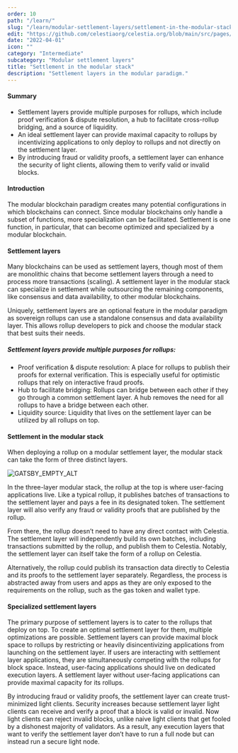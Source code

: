 ```yaml
---
order: 10
path: "/learn/"
slug: "/learn/modular-settlement-layers/settlement-in-the-modular-stack/"
edit: "https://github.com/celestiaorg/celestia.org/blob/main/src/pages/markdown-pages/learn/modular%20settlement%20layers-settlement%20in%20the%20modular%20stack.md"
date: "2022-04-01"
icon: ""
category: "Intermediate"
subcategory: "Modular settlement layers"
title: "Settlement in the modular stack"
description: "Settlement layers in the modular paradigm."
---
```


<head>
  <meta name="twitter:card" content="summary_large_image">
  <meta name="twitter:site" content="@CelestiaOrg">
  <meta name="twitter:creator" content="@likebeckett">
  <meta name="twitter:title" content="Settlement in the Modular Stack">
  <meta name="twitter:description" content="A look at how settlement layers work in the modular paradigm.">
  <meta name="twitter:image" content="https://raw.githubusercontent.com/celestiaorg/celestia.org/main/src/pages/markdown-pages/learn/images/learn-modular-twitter-card.png">
<head/>

#### Summary 
* Settlement layers provide multiple purposes for rollups, which include proof verification & dispute resolution, a hub to facilitate cross-rollup bridging, and a source of liquidity.
* An ideal settlement layer can provide maximal capacity to rollups by incentivizing applications to only deploy to rollups and not directly on the settlement layer.
* By introducing fraud or validity proofs, a settlement layer can enhance the security of light clients, allowing them to verify valid or invalid blocks.

#### Introduction
The modular blockchain paradigm creates many potential configurations in which blockchains can connect. Since modular blockchains only handle a subset of functions, more specialization can be facilitated. Settlement is one function, in particular, that can become optimized and specialized by a modular blockchain. 

#### Settlement layers
Many blockchains can be used as settlement layers, though most of them are monolithic chains that become settlement layers through a need to process more transactions (scaling). A settlement layer in the modular stack can specialize in settlement while outsourcing the remaining components, like consensus and data availability, to other modular blockchains.

Uniquely, settlement layers are an optional feature in the modular paradigm as sovereign rollups can use a standalone consensus and data availability layer. This allows rollup developers to pick and choose the modular stack that best suits their needs.

##### Settlement layers provide multiple purposes for rollups:
* Proof verification & dispute resolution: A place for rollups to publish their proofs for external verification. This is especially useful for optimistic rollups that rely on interactive fraud proofs.
* Hub to facilitate bridging: Rollups can bridge between each other if they go through a common settlement layer. A hub removes the need for all rollups to have a bridge between each other.
* Liquidity source: Liquidity that lives on the settlement layer can be utilized by all rollups on top.

#### Settlement in the modular stack
When deploying a rollup on a modular settlement layer, the modular stack can take the form of three distinct layers.

![GATSBY_EMPTY_ALT](./images/modular-stack.png)

In the three-layer modular stack, the rollup at the top is where user-facing applications live. Like a typical rollup, it publishes batches of transactions to the settlement layer and pays a fee in its designated token. The settlement layer will also verify any fraud or validity proofs that are published by the rollup.

From there, the rollup doesn’t need to have any direct contact with Celestia. The settlement layer will independently build its own batches, including transactions submitted by the rollup, and publish them to Celestia. Notably, the settlement layer can itself take the form of a rollup on Celestia.  

Alternatively, the rollup could publish its transaction data directly to Celestia and its proofs to the settlement layer separately. Regardless, the process is abstracted away from users and apps as they are only exposed to the requirements on the rollup, such as the gas token and wallet type.

#### Specialized settlement layers
The primary purpose of settlement layers is to cater to the rollups that deploy on top. To create an optimal settlement layer for them, multiple optimizations are possible. Settlement layers can provide maximal block space to rollups by restricting or heavily disincentivizing applications from launching on the settlement layer. If users are interacting with settlement layer applications, they are simultaneously competing with the rollups for block space. Instead, user-facing applications should live on dedicated execution layers. A settlement layer without user-facing applications can provide maximal capacity for its rollups.

By introducing fraud or validity proofs, the settlement layer can create trust-minimized light clients. Security increases because settlement layer light clients can receive and verify a proof that a block is valid or invalid. Now light clients can reject invalid blocks, unlike naive light clients that get fooled by a dishonest majority of validators. As a result, any execution layers that want to verify the settlement layer don’t have to run a full node but can instead run a secure light node.
